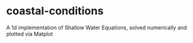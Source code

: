# coastal-conditions

A 1d implementation of Shallow Water Equations, solved numerically and plotted via Matplot
